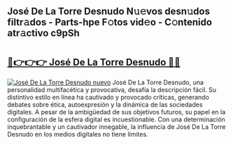 ## José De La Torre Desnudo N𝚞𝚎vos desn𝚞dos filtr𝚊dos - Parts-hpe F𝚘tos vid𝚎o - C𝚘ntenido atr𝚊ctivo c9pSh

# <h2><a href="http://mb8rtii.tromn.icu/?c=Jos%c3%a9+De+La+Torre+Desnudo">🔗👉👉👉 José De La Torre Desnudo 🔗🔗</a></h2>

[![José De La Torre Desnudo nuevo](https://i.imgur.com/pEAQMta.gif)](http://mb8rtii.tromn.icu/?c=Jos%c3%a9+De+La+Torre+Desnudo)
José De La Torre Desnudo, una personalidad multifacética y provocativa, desafía la descripción fácil. Su distintivo estilo en línea ha cautivado y provocado críticas, generando debates sobre ética, autoexpresión y la dinámica de las sociedades digitales. A pesar de la ambigüedad de sus objetivos futuros, su papel en la configuración de la esfera digital es incuestionable. Con una determinación inquebrantable y un cautivador innegable, la influencia de José De La Torre Desnudo en los medios digitales no tiene límites.

